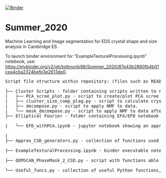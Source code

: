 [![Binder](https://mybinder.org/badge_logo.svg)](https://mybinder.org/v2/gh/tothnorbi98/Summer_2020/87e43b2860fb4b01cea4cba2324befe3e2613de0)

# Summer_2020
Machine Learning and Image segmentation for EDS crystal shape and size analysis in Cambridge ES. <br/>


To launch binder environment for "ExampleTexturalProcessing.ipynb" notebook, use: https://mybinder.org/v2/gh/tothnorbi98/Summer_2020/87e43b2860fb4b01cea4cba2324befe3e2613de0. <br/>

<pre>
Script file structure within repository: (files such as README or binder build files are not shown) 

├── Cluster Scripts - folder containing scripts written to run/execute tasks requiring the cluster. 
|   ├── PCA_scree_plot.py - script to create/plot PCA scree plots using Hyperspy. 
|   ├── cluster_size_comp_plag.py - script to calculate crystal size-composition data, specifically for Plag in this case but it may be eaily changed. 
|   ├── decompose.py - script to apply NMF to data.
|   └── mask_decompose.py - script to apply NMF to data after masking, allows NMF to be done only specific phases at a time.
├── Elliptical Fourier - folder containing EFA/EFD notebook<br/>
|   └── EFD_withPCA.ipynb - jupyter notebook showing an approach (nowhere near perfect) to use EFD's combined with PCA to probe crystal shapes.<br/>
|
├── Approx_CSD_generators.py - collection of functions used to plot approximate CSD plots (as in Neave et. al. (2017)); may be used in binder environment<br/>
├── ExampleTexturalProcessing.ipynb - binder executable notebook showing how textural data may be processed using this method (use launch tag or link)<br/>
├── QEMSCAN_PhaseMask_2_CSD.py - script with functions able to turn a QEMSCAN phase mask into approximate CSD.<br/>
└── Useful_funcs.py - collection of useful Python functions, may be used in binder environment.<br/>
</pre>

